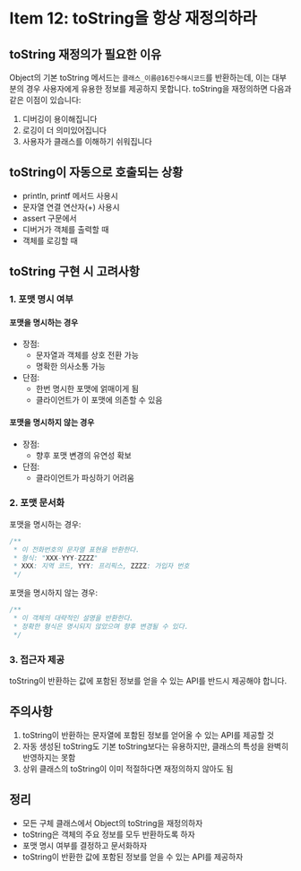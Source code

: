 # Item 12: toString을 항상 재정의하라

## toString 재정의가 필요한 이유

Object의 기본 toString 메서드는 `클래스_이름@16진수해시코드`를 반환하는데, 이는 대부분의 경우 사용자에게 유용한 정보를 제공하지 못합니다. toString을 재정의하면 다음과 같은 이점이 있습니다:

1. 디버깅이 용이해집니다
2. 로깅이 더 의미있어집니다
3. 사용자가 클래스를 이해하기 쉬워집니다

## toString이 자동으로 호출되는 상황

- println, printf 메서드 사용시
- 문자열 연결 연산자(+) 사용시
- assert 구문에서
- 디버거가 객체를 출력할 때
- 객체를 로깅할 때

## toString 구현 시 고려사항

### 1. 포맷 명시 여부

#### 포맷을 명시하는 경우
- 장점:
  - 문자열과 객체를 상호 전환 가능
  - 명확한 의사소통 가능
- 단점:
  - 한번 명시한 포맷에 얽매이게 됨
  - 클라이언트가 이 포맷에 의존할 수 있음

#### 포맷을 명시하지 않는 경우
- 장점:
  - 향후 포맷 변경의 유연성 확보
- 단점:
  - 클라이언트가 파싱하기 어려움

### 2. 포맷 문서화

포맷을 명시하는 경우:
```java
/**
 * 이 전화번호의 문자열 표현을 반환한다.
 * 형식: "XXX-YYY-ZZZZ"
 * XXX: 지역 코드, YYY: 프리픽스, ZZZZ: 가입자 번호
 */
```

포맷을 명시하지 않는 경우:
```java
/**
 * 이 객체의 대략적인 설명을 반환한다.
 * 정확한 형식은 명시되지 않았으며 향후 변경될 수 있다.
 */
```

### 3. 접근자 제공

toString이 반환하는 값에 포함된 정보를 얻을 수 있는 API를 반드시 제공해야 합니다.

## 주의사항

1. toString이 반환하는 문자열에 포함된 정보를 얻어올 수 있는 API를 제공할 것
2. 자동 생성된 toString도 기본 toString보다는 유용하지만, 클래스의 특성을 완벽히 반영하지는 못함
3. 상위 클래스의 toString이 이미 적절하다면 재정의하지 않아도 됨

## 정리

- 모든 구체 클래스에서 Object의 toString을 재정의하자
- toString은 객체의 주요 정보를 모두 반환하도록 하자
- 포맷 명시 여부를 결정하고 문서화하자
- toString이 반환한 값에 포함된 정보를 얻을 수 있는 API를 제공하자